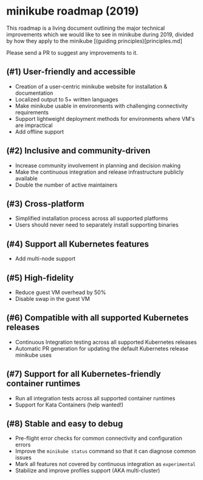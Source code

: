 # minikube roadmap (2019)

This roadmap is a living document outlining the major technical improvements which we would like to see in minikube during 2019, divided by how they apply to the minikube [(guiding principles)[principles.md]

Please send a PR to suggest any improvements to it.

## (#1) User-friendly and accessible

- Creation of a user-centric minikube website for installation & documentation
- Localized output to 5+ written languages
- Make minikube usable in environments with challenging connectivity requirements
- Support lightweight deployment methods for environments where VM's are impractical
- Add offline support

## (#2) Inclusive and community-driven

- Increase community involvement in planning and decision making
- Make the continuous integration and release infrastructure publicly available
- Double the number of active maintainers

## (#3) Cross-platform

- Simplified installation process across all supported platforms
- Users should never need to separately install supporting binaries

## (#4) Support all Kubernetes features

- Add multi-node support

## (#5) High-fidelity

- Reduce guest VM overhead by 50%
- Disable swap in the guest VM

## (#6) Compatible with all supported Kubernetes releases

- Continuous Integration testing across all supported Kubernetes releases
- Automatic PR generation for updating the default Kubernetes release minikube uses

## (#7) Support for all Kubernetes-friendly container runtimes

- Run all integration tests across all supported container runtimes
- Support for Kata Containers (help wanted!)

## (#8) Stable and easy to debug

- Pre-flight error checks for common connectivity and configuration errors
- Improve the `minikube status` command so that it can diagnose common issues
- Mark all features not covered by continuous integration as `experimental`
- Stabilize and improve profiles support (AKA multi-cluster)
